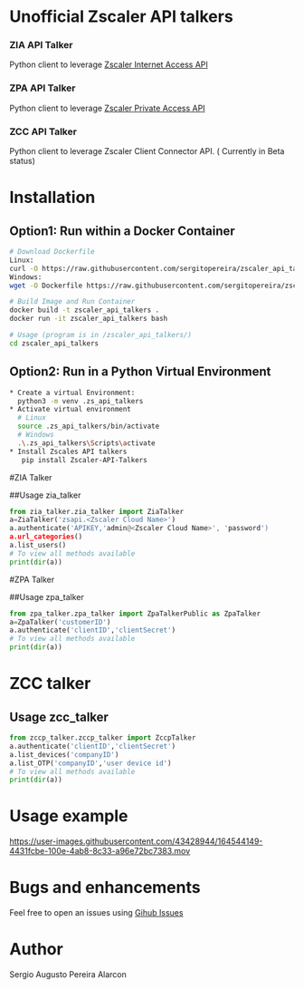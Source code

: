 # Unofficial Zscaler API talkers

### ZIA API Talker
Python client to leverage  [Zscaler Internet Access API](https://help.zscaler.com/zia/api)

### ZPA API Talker
Python client to leverage [Zscaler Private Access API](https://help.zscaler.com/zpa/api-reference)

### ZCC API Talker

Python client to leverage Zscaler Client Connector API. ( Currently in Beta status)

# Installation

## Option1: Run within a Docker Container
``` bash
# Download Dockerfile
Linux:
curl -O https://raw.githubusercontent.com/sergitopereira/zscaler_api_talkers/sergiodevelop/Dockerfile
Windows:
wget -O Dockerfile https://raw.githubusercontent.com/sergitopereira/zscaler_api_talkers/sergiodevelop/Dockerfile 

# Build Image and Run Container
docker build -t zscaler_api_talkers .  
docker run -it zscaler_api_talkers bash

# Usage (program is in /zscaler_api_talkers/)
cd zscaler_api_talkers
```

## Option2: Run in a Python Virtual Environment

``` bash
* Create a virtual Environment:
  python3 -m venv .zs_api_talkers
* Activate virtual environment
  # Linux
  source .zs_api_talkers/bin/activate
  # Windows
  .\.zs_api_talkers\Scripts\activate
* Install Zscales API talkers
   pip install Zscaler-API-Talkers  
```

#ZIA Talker

##Usage zia_talker
``` python
from zia_talker.zia_talker import ZiaTalker
a=ZiaTalker('zsapi.<Zscaler Cloud Name>')
a.authenticate('APIKEY,'admin@<Zscaler Cloud Name>', 'password')
a.url_categories()
a.list_users()
# To view all methods available
print(dir(a))
```

#ZPA Talker

##Usage zpa_talker
``` python
from zpa_talker.zpa_talker import ZpaTalkerPublic as ZpaTalker
a=ZpaTalker('customerID')
a.authenticate('clientID','clientSecret')
# To view all methods available
print(dir(a))
```
# ZCC talker

## Usage zcc_talker
``` python
from zccp_talker.zccp_talker import ZccpTalker
a.authenticate('clientID','clientSecret')
a.list_devices('companyID')
a.list_OTP('companyID','user device id')
# To view all methods available
print(dir(a))
```

# Usage example

https://user-images.githubusercontent.com/43428944/164544149-4431fcbe-100e-4ab8-8c33-a96e72bc7383.mov

# Bugs and enhancements

Feel free to open an issues using [Gihub Issues](https://github.com/sergitopereira/zscaler_api_talkers/issues)


# Author

Sergio Augusto Pereira Alarcon



